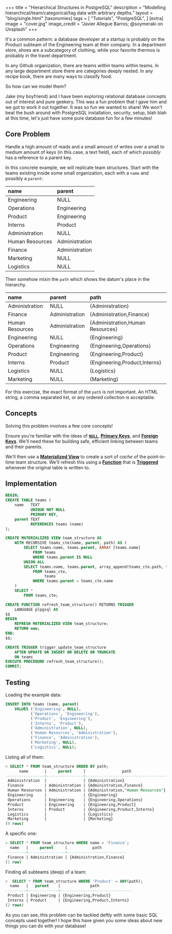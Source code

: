 +++
title = "Hierarchical Structures in PostgreSQL"
description = "Modelling hierarchical/team/categorical/tag data with arbitrary depths."
layout = "blog/single.html"
[taxonomies]
tags = [
    "Tutorials",
    "PostgreSQL",
]
[extra]
image = "cover.jpg"
image_credit = "Javier Allegue Barros; @soymeraki on Unsplash"
+++

It's a common pattern: a database developer at a startup is probably on the Product subteam of the Engineering team at their company. In a department store, shoes are a subcategory of clothing, while your favorite thermos is probably in the travel department.

In any Github organization, there are teams within teams within teams. In any large department store there are categories deeply nested. In any recipe book, there are many ways to classify food.

So how can we model them?

<!-- more -->

Jake (my boyfriend) and I have been exploring relational database concepts out of interest and pure geekery. This was a fun problem that I gave him and we got to work it out together. It was so fun we wanted to share! We won't beat the bush around with PostgreSQL installation, security, setup, blah blah at this time, let's just have some pure database fun for a few minutes!

## Core Problem

Handle a high amount of reads and a small amount of writes over a small to medium amount of keys (in this case, a text field), each of which *possibly* has a reference to a parent key.

In this concrete example, we will replicate team structures. Start with the teams existing inside some small organization, each with a `name` and possibly a `parent`:

| name | parent |
| :--- | :--- |
| Engineering | NULL |
| Operations | Engineering |
| Product | Engineering |
| Interns | Product |
| Administration | NULL |
| Human Resources | Administration |
| Finance | Administration |
| Marketing | NULL |
| Logistics | NULL |

Then somehow mixin the `path` which shows the datum's place in the hierarchy.

| name | parent | path |
| :--- | :--- | :--- |
| Administration | NULL | {Administration} |
| Finance | Administration | {Administration,Finance} |
| Human Resources | Administration | {Administration,Human Resources} |
| Engineering | NULL | {Engineering} |
| Operations | Engineering | {Engineering,Operations} |
| Product | Engineering | {Engineering,Product} |
| Interns | Product | {Engineering,Product,Interns} |
| Logistics | NULL | {Logistics} |
| Marketing | NULL | {Marketing} |

For this exercise, the exact format of the `path` is not important. An HTML string, a comma separated list, or any ordered collection is acceptable.

## Concepts

Solving this problem involves a few core concepts!

Ensure you're familiar with the ideas of [**`NULL`**](https://www.postgresql.org/docs/current/functions-comparison.html), [**Primary Keys**](https://www.postgresql.org/docs/current/ddl-constraints.html#DDL-CONSTRAINTS-PRIMARY-KEYS), and [**Foreign Keys**](https://www.postgresql.org/docs/current/ddl-constraints.html#DDL-CONSTRAINTS-FK). We'll need these for building safe, efficient linking between teams and their parents.

We'll then use a [**Materialized View**](https://www.postgresql.org/docs/12/sql-creatematerializedview.html) to create a sort of *cache* of the point-in-time team structure. We'll refresh this using a [**Function**](https://www.postgresql.org/docs/12/plpgsql-trigger.html) that is [**Triggered**](https://www.postgresql.org/docs/12/trigger-definition.html) whenever the original table is written to.

## Implementation

```sql
BEGIN;
CREATE TABLE teams (
    name   TEXT
           UNIQUE NOT NULL
           PRIMARY KEY,
    parent TEXT
           REFERENCES teams (name)
);

CREATE MATERIALIZED VIEW team_structure AS
    WITH RECURSIVE teams_cte(name, parent, path) AS (
        SELECT teams.name, teams.parent, ARRAY [teams.name]
            FROM teams
            WHERE teams.parent IS NULL
        UNION ALL
        SELECT teams.name, teams.parent, array_append(teams_cte.path, teams.name)
            FROM teams_cte,
                 teams
            WHERE teams.parent = teams_cte.name
    )
    SELECT *
        FROM teams_cte;

CREATE FUNCTION refresh_team_structure() RETURNS TRIGGER
    LANGUAGE plpgsql AS
$$
BEGIN
    REFRESH MATERIALIZED VIEW team_structure;
    RETURN new;
END;
$$;

CREATE TRIGGER trigger_update_team_structure
    AFTER UPDATE OR INSERT OR DELETE OR TRUNCATE
    ON teams
EXECUTE PROCEDURE refresh_team_structure();
COMMIT;
```

## Testing

Loading the example data:

```sql
INSERT INTO teams (name, parent)
    VALUES ('Engineering', NULL),
           ('Operations', 'Engineering'),
           ('Product', 'Engineering'),
           ('Interns', 'Product'),
           ('Administration', NULL),
           ('Human Resources', 'Administration'),
           ('Finance', 'Administration'),
           ('Marketing', NULL),
           ('Logistics', NULL);
```

Listing all of them:

```sql
> SELECT * FROM team_structure ORDER BY path;
      name       |     parent     |                path
-----------------+----------------+------------------------------------
 Administration  |                | {Administration}
 Finance         | Administration | {Administration,Finance}
 Human Resources | Administration | {Administration,"Human Resources"}
 Engineering     |                | {Engineering}
 Operations      | Engineering    | {Engineering,Operations}
 Product         | Engineering    | {Engineering,Product}
 Interns         | Product        | {Engineering,Product,Interns}
 Logistics       |                | {Logistics}
 Marketing       |                | {Marketing}
(9 rows)
```

A specific one:

```sql
> SELECT * FROM team_structure WHERE name = 'Finance';
  name   |     parent     |           path
---------+----------------+--------------------------
 Finance | Administration | {Administration,Finance}
(1 row)

```

Finding all subteams (deep) of a team:

```sql
>  SELECT * FROM team_structure WHERE 'Product' = ANY(path);
  name   |   parent    |             path
---------+-------------+-------------------------------
 Product | Engineering | {Engineering,Product}
 Interns | Product     | {Engineering,Product,Interns}
(2 rows)
```

As you can see, this problem can be tackled deftly with some basic SQL concepts used together! I hope this have given you some ideas about new things you can do with your database!